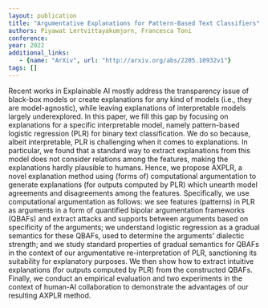 ```yaml
---
layout: publication
title: "Argumentative Explanations for Pattern-Based Text Classifiers"
authors: Piyawat Lertvittayakumjorn, Francesca Toni
conference: 
year: 2022
additional_links: 
   - {name: "ArXiv", url: "http://arxiv.org/abs/2205.10932v1"}
tags: []
---
```

Recent works in Explainable AI mostly address the transparency issue of
black-box models or create explanations for any kind of models (i.e., they are
model-agnostic), while leaving explanations of interpretable models largely
underexplored. In this paper, we fill this gap by focusing on explanations for
a specific interpretable model, namely pattern-based logistic regression (PLR)
for binary text classification. We do so because, albeit interpretable, PLR is
challenging when it comes to explanations. In particular, we found that a
standard way to extract explanations from this model does not consider
relations among the features, making the explanations hardly plausible to
humans. Hence, we propose AXPLR, a novel explanation method using (forms of)
computational argumentation to generate explanations (for outputs computed by
PLR) which unearth model agreements and disagreements among the features.
Specifically, we use computational argumentation as follows: we see features
(patterns) in PLR as arguments in a form of quantified bipolar argumentation
frameworks (QBAFs) and extract attacks and supports between arguments based on
specificity of the arguments; we understand logistic regression as a gradual
semantics for these QBAFs, used to determine the arguments' dialectic strength;
and we study standard properties of gradual semantics for QBAFs in the context
of our argumentative re-interpretation of PLR, sanctioning its suitability for
explanatory purposes. We then show how to extract intuitive explanations (for
outputs computed by PLR) from the constructed QBAFs. Finally, we conduct an
empirical evaluation and two experiments in the context of human-AI
collaboration to demonstrate the advantages of our resulting AXPLR method.